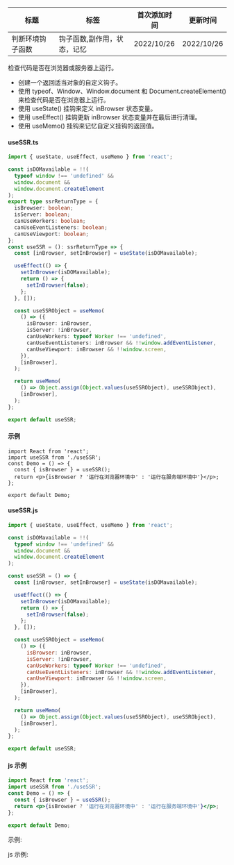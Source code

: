 | 标题             | 标签                        | 首次添加时间 | 更新时间   |
| ---------------- | --------------------------- | ------------ | ---------- |
| 判断环境钩子函数 | 钩子函数,副作用，状态，记忆 | 2022/10/26   | 2022/10/26 |

检查代码是否在浏览器或服务器上运行。

- 创建一个返回适当对象的自定义钩子。
- 使用 typeof、Window、Window.document 和 Document.createElement() 来检查代码是否在浏览器上运行。
- 使用 useState() 挂钩来定义 inBrowser 状态变量。
- 使用 useEffect() 挂钩更新 inBrowser 状态变量并在最后进行清理。
- 使用 useMemo() 挂钩来记忆自定义挂钩的返回值。

#### useSSR.ts

```ts
import { useState, useEffect, useMemo } from 'react';

const isDOMavailable = !!(
  typeof window !== 'undefined' &&
  window.document &&
  window.document.createElement
);
export type ssrReturnType = {
  isBrowser: boolean;
  isServer: boolean;
  canUseWorkers: boolean;
  canUseEventListeners: boolean;
  canUseViewport: boolean;
};
const useSSR = (): ssrReturnType => {
  const [inBrowser, setInBrowser] = useState(isDOMavailable);

  useEffect(() => {
    setInBrowser(isDOMavailable);
    return () => {
      setInBrowser(false);
    };
  }, []);

  const useSSRObject = useMemo(
    () => ({
      isBrowser: inBrowser,
      isServer: !inBrowser,
      canUseWorkers: typeof Worker !== 'undefined',
      canUseEventListeners: inBrowser && !!window.addEventListener,
      canUseViewport: inBrowser && !!window.screen,
    }),
    [inBrowser],
  );

  return useMemo(
    () => Object.assign(Object.values(useSSRObject), useSSRObject),
    [inBrowser],
  );
};

export default useSSR;
```

#### 示例

```tsx | pure
import React from 'react';
import useSSR from './useSSR';
const Demo = () => {
  const { isBrowser } = useSSR();
  return <p>{isBrowser ? '运行在浏览器环境中' : '运行在服务端环境中'}</p>;
};

export default Demo;
```

#### useSSR.js

```js
import { useState, useEffect, useMemo } from 'react';

const isDOMavailable = !!(
  typeof window !== 'undefined' &&
  window.document &&
  window.document.createElement
);

const useSSR = () => {
  const [inBrowser, setInBrowser] = useState(isDOMavailable);

  useEffect(() => {
    setInBrowser(isDOMavailable);
    return () => {
      setInBrowser(false);
    };
  }, []);

  const useSSRObject = useMemo(
    () => ({
      isBrowser: inBrowser,
      isServer: !inBrowser,
      canUseWorkers: typeof Worker !== 'undefined',
      canUseEventListeners: inBrowser && !!window.addEventListener,
      canUseViewport: inBrowser && !!window.screen,
    }),
    [inBrowser],
  );

  return useMemo(
    () => Object.assign(Object.values(useSSRObject), useSSRObject),
    [inBrowser],
  );
};

export default useSSR;
```

#### js 示例

```jsx | pure
import React from 'react';
import useSSR from './useSSR';
const Demo = () => {
  const { isBrowser } = useSSR();
  return <p>{isBrowser ? '运行在浏览器环境中' : '运行在服务端环境中'}</p>;
};

export default Demo;
```

示例:

<code src="./Demo.zh-CN.tsx"></code>

js 示例:

<code src="./js/Demo.zh-CN.jsx"></code>
